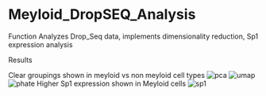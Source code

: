 # Meyloid_DropSEQ_Analysis

Function
Analyzes Drop_Seq data, implements dimensionality reduction, Sp1 expression analysis

Results

Clear groupings shown in meyloid vs non meyloid cell types
![pca](https://github.com/user-attachments/assets/b2722eb6-5dc3-45c8-bb1e-83f9f7235e49)
![umap](https://github.com/user-attachments/assets/e4faced1-fbb9-41c1-81b3-23f9a1253a7a)
![phate](https://github.com/user-attachments/assets/b6f66161-4c66-46d9-8afb-4497abdbc3b8)
Higher Sp1 expression shown in Meyloid cells
![sp1](https://github.com/user-attachments/assets/ba3f0caa-9822-4d02-ba28-6a2fcf63509d)



